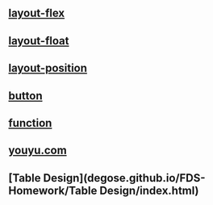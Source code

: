 ## [layout-flex](degose.github.io/FDS-Homework/layout/flex.html)
## [layout-float](degose.github.io/FDS-Homework/layout/float.html)
## [layout-position](degose.github.io/FDS-Homework/layout/position.html)
## [button](degose.github.io/FDS-Homework/button/index.html)
## [function](degose.github.io/FDS-Homework/function/index.html)
## [youyu.com](degose.github.io/FDS-Homework/youyu.com/index.html)
## [Table Design](degose.github.io/FDS-Homework/Table Design/index.html)